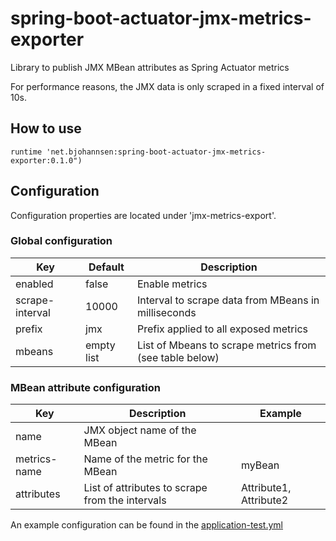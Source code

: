 # spring-boot-actuator-jmx-metrics-exporter
Library to publish JMX MBean attributes as Spring Actuator metrics

For performance reasons, the JMX data is only scraped in a fixed interval of 10s.

## How to use

```
runtime 'net.bjohannsen:spring-boot-actuator-jmx-metrics-exporter:0.1.0")
```

## Configuration

Configuration properties are located under 'jmx-metrics-export'.

### Global configuration

| Key              | Default    | Description                                             |
|------------------|------------|---------------------------------------------------------|
| enabled          | false      | Enable metrics                                          | 
| scrape-interval  | 10000      | Interval to scrape data from MBeans in milliseconds     |
| prefix           | jmx        | Prefix applied to all exposed metrics                   |
| mbeans           | empty list | List of Mbeans to scrape metrics from (see table below) |

### MBean attribute configuration 

| Key              | Description                                     | Example                |
|------------------|-------------------------------------------------|------------------------|
| name             | JMX object name of the MBean                    |                        | 
| metrics-name     | Name of the metric for the MBean                | myBean                 |
| attributes       | List of attributes to scrape from the intervals | Attribute1, Attribute2 |

An example configuration can be found in the [application-test.yml](https://github.com/bjohannsen/spring-boot-actuator-jmx-metrics-exporter/blob/master/src/test/resources/application-test.yml)
